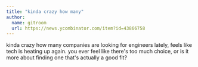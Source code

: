 ```yaml
---
title: "kinda crazy how many"
author:
  name: gitroom
  url: https://news.ycombinator.com/item?id=43866758
---
```

kinda crazy how many companies are  looking  for engineers lately, feels like tech is heating up again. you ever feel like there&#x27;s too much choice,  or is it more about  finding one that&#x27;s actually a good fit?
<JobApplication />
